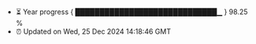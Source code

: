 - ⏳ Year progress { █████████████████████████████▁ } 98.25 %
- ⏰ Updated on Wed, 25 Dec 2024 14:18:46 GMT

